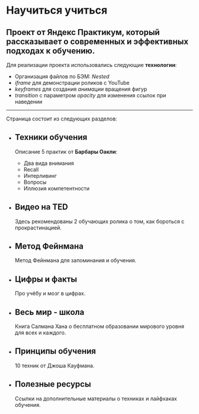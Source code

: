 # Научиться учиться

Проект от **Яндекс Практикум**, который рассказывает о современных и эффективных подходах к обучению.
---
Для реализации проекта использовались следующие **технологии**:
- Организация файлов по БЭМ: _Nested_
- _iframe_ для демонстрации роликов с YouTube
- _keyframes_ для создания _анимации_ вращения фигур
- _transition_ с параметром _opacity_ для изменения ссылок при наведении
---
Страница состоит из следующих разделов:

- ## Техники обучения
  Описание 5 практик от **Барбары Оакли**:
  - Два вида внимания
  - Recall
  - Интерливинг
  - Вопросы
  - Иллюзия компетентности

- ## Видео на TED
  Здесь рекомендованы 2 обучающих ролика о том, как бороться с прокрастинацией.

- ## Метод Фейнмана
  Метод Фейнмана для запоминания и обучения.

- ## Цифры и факты
  Про учёбу и мозг в цифрах.

- ## Весь мир - школа
  Книга Салмана Хана о бесплатном образовании мирового уровня для всех и каждого.

- ## Принципы обучения
  10 техник от Джоша Кауфмана.

- ## Полезные ресурсы
  Ссылки на дополнительные материалы о техниках и лайфхаках обучения.
